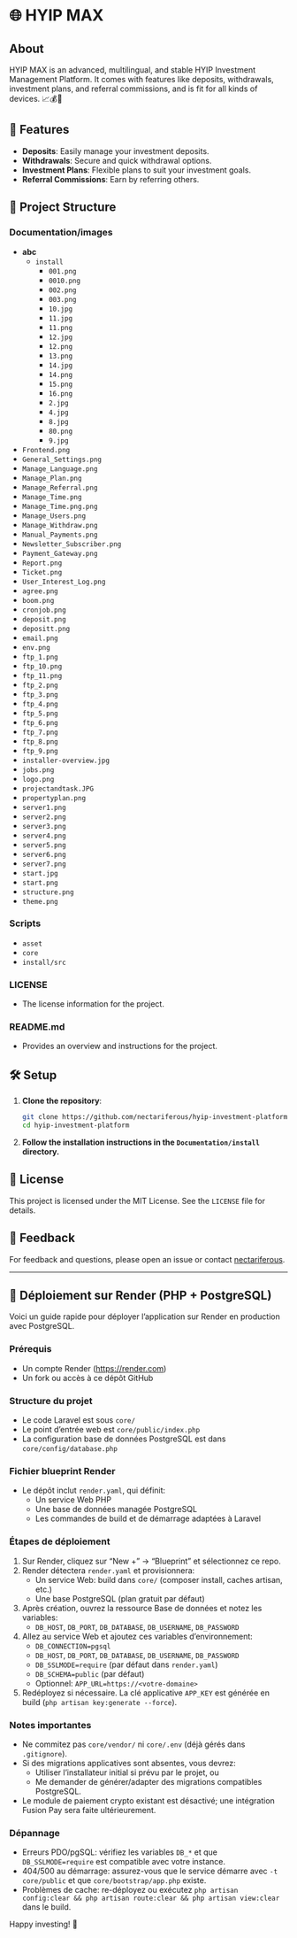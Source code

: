# 🌐 HYIP MAX

## About
HYIP MAX is an advanced, multilingual, and stable HYIP Investment Management Platform. It comes with features like deposits, withdrawals, investment plans, and referral commissions, and is fit for all kinds of devices. 📈💰📱

## 🚀 Features

- **Deposits**: Easily manage your investment deposits.
- **Withdrawals**: Secure and quick withdrawal options.
- **Investment Plans**: Flexible plans to suit your investment goals.
- **Referral Commissions**: Earn by referring others.

## 📂 Project Structure

### Documentation/images
- **abc**
  - `install`
    - `001.png`
    - `0010.png`
    - `002.png`
    - `003.png`
    - `10.jpg`
    - `11.jpg`
    - `11.png`
    - `12.jpg`
    - `12.png`
    - `13.png`
    - `14.jpg`
    - `14.png`
    - `15.png`
    - `16.png`
    - `2.jpg`
    - `4.jpg`
    - `8.jpg`
    - `80.png`
    - `9.jpg`
- `Frontend.png`
- `General_Settings.png`
- `Manage_Language.png`
- `Manage_Plan.png`
- `Manage_Referral.png`
- `Manage_Time.png`
- `Manage_Time.png.png`
- `Manage_Users.png`
- `Manage_Withdraw.png`
- `Manual_Payments.png`
- `Newsletter_Subscriber.png`
- `Payment_Gateway.png`
- `Report.png`
- `Ticket.png`
- `User_Interest_Log.png`
- `agree.png`
- `boom.png`
- `cronjob.png`
- `deposit.png`
- `depositt.png`
- `email.png`
- `env.png`
- `ftp_1.png`
- `ftp_10.png`
- `ftp_11.png`
- `ftp_2.png`
- `ftp_3.png`
- `ftp_4.png`
- `ftp_5.png`
- `ftp_6.png`
- `ftp_7.png`
- `ftp_8.png`
- `ftp_9.png`
- `installer-overview.jpg`
- `jobs.png`
- `logo.png`
- `projectandtask.JPG`
- `propertyplan.png`
- `server1.png`
- `server2.png`
- `server3.png`
- `server4.png`
- `server5.png`
- `server6.png`
- `server7.png`
- `start.jpg`
- `start.png`
- `structure.png`
- `theme.png`

### Scripts
- `asset`
- `core`
- `install/src`

### LICENSE
- The license information for the project.

### README.md
- Provides an overview and instructions for the project.

## 🛠 Setup

1. **Clone the repository**:
    ```sh
    git clone https://github.com/nectariferous/hyip-investment-platform.git
    cd hyip-investment-platform
    ```

2. **Follow the installation instructions in the `Documentation/install` directory.**

## 📝 License

This project is licensed under the MIT License. See the `LICENSE` file for details.

## 💬 Feedback

For feedback and questions, please open an issue or contact [nectariferous](https://github.com/nectariferous).

---

## 🚀 Déploiement sur Render (PHP + PostgreSQL)

Voici un guide rapide pour déployer l’application sur Render en production avec PostgreSQL.

### Prérequis
- Un compte Render (https://render.com)
- Un fork ou accès à ce dépôt GitHub

### Structure du projet
- Le code Laravel est sous `core/`
- Le point d’entrée web est `core/public/index.php`
- La configuration base de données PostgreSQL est dans `core/config/database.php`

### Fichier blueprint Render
- Le dépôt inclut `render.yaml`, qui définit:
  - Un service Web PHP
  - Une base de données managée PostgreSQL
  - Les commandes de build et de démarrage adaptées à Laravel

### Étapes de déploiement
1. Sur Render, cliquez sur “New +” → “Blueprint” et sélectionnez ce repo.
2. Render détectera `render.yaml` et provisionnera:
   - Un service Web: build dans `core/` (composer install, caches artisan, etc.)
   - Une base PostgreSQL (plan gratuit par défaut)
3. Après création, ouvrez la ressource Base de données et notez les variables:
   - `DB_HOST`, `DB_PORT`, `DB_DATABASE`, `DB_USERNAME`, `DB_PASSWORD`
4. Allez au service Web et ajoutez ces variables d’environnement:
   - `DB_CONNECTION=pgsql`
   - `DB_HOST`, `DB_PORT`, `DB_DATABASE`, `DB_USERNAME`, `DB_PASSWORD`
   - `DB_SSLMODE=require` (par défaut dans `render.yaml`)
   - `DB_SCHEMA=public` (par défaut)
   - Optionnel: `APP_URL=https://<votre-domaine>`
5. Redéployez si nécessaire. La clé applicative `APP_KEY` est générée en build (`php artisan key:generate --force`).

### Notes importantes
- Ne commitez pas `core/vendor/` ni `core/.env` (déjà gérés dans `.gitignore`).
- Si des migrations applicatives sont absentes, vous devrez:
  - Utiliser l’installateur initial si prévu par le projet, ou
  - Me demander de générer/adapter des migrations compatibles PostgreSQL.
- Le module de paiement crypto existant est désactivé; une intégration Fusion Pay sera faite ultérieurement.

### Dépannage
- Erreurs PDO/pgSQL: vérifiez les variables `DB_*` et que `DB_SSLMODE=require` est compatible avec votre instance.
- 404/500 au démarrage: assurez-vous que le service démarre avec `-t core/public` et que `core/bootstrap/app.php` existe.
- Problèmes de cache: re-déployez ou exécutez `php artisan config:clear && php artisan route:clear && php artisan view:clear` dans le build.

Happy investing! 🎉
